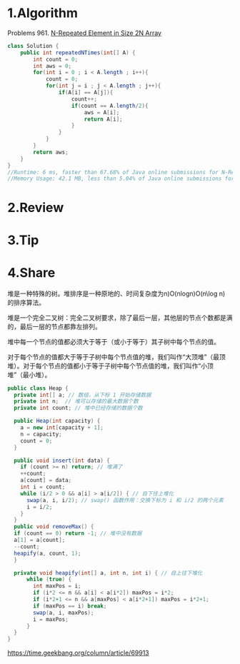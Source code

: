 # 1.Algorithm

Problems 961.  [N-Repeated Element in Size 2N Array](https://leetcode.com/problems/n-repeated-element-in-size-2n-array/)
```java
class Solution {
    public int repeatedNTimes(int[] A) {
        int count = 0;
        int aws = 0;
        for(int i = 0 ; i < A.length ; i++){
            count = 0;
            for(int j = i ; j < A.length ; j++){
                if(A[i] == A[j]){
                    count++;
                    if(count == A.length/2){
                        aws = A[i];
                        return A[i];
                    }
                }
            }
        }       
        return aws;
    }
}
//Runtime: 6 ms, faster than 67.68% of Java online submissions for N-Repeated Element in Size 2N Array.
//Memory Usage: 42.1 MB, less than 5.04% of Java online submissions for N-Repeated Element in Size 2N Array.
```

# 2.Review


# 3.Tip

# 4.Share

堆是一种特殊的树。堆排序是一种原地的、时间复杂度为n)O(nlog⁡n)O(n\log n) 的排序算法。

堆是一个完全二叉树：完全二叉树要求，除了最后一层，其他层的节点个数都是满的，最后一层的节点都靠左排列。

堆中每一个节点的值都必须大于等于（或小于等于）其子树中每个节点的值。

对于每个节点的值都大于等于子树中每个节点值的堆，我们叫作“大顶堆”（最顶堆）。对于每个节点的值都小于等于子树中每个节点值的堆，我们叫作“小顶堆”（最小堆）。

```java
public class Heap {
  private int[] a; // 数组，从下标 1 开始存储数据
  private int n;  // 堆可以存储的最大数据个数
  private int count; // 堆中已经存储的数据个数

  public Heap(int capacity) {
    a = new int[capacity + 1];
    n = capacity;
    count = 0;
  }

  public void insert(int data) {
    if (count >= n) return; // 堆满了
    ++count;
    a[count] = data;
    int i = count;
    while (i/2 > 0 && a[i] > a[i/2]) { // 自下往上堆化
      swap(a, i, i/2); // swap() 函数作用：交换下标为 i 和 i/2 的两个元素
      i = i/2;
    }
  }
  public void removeMax() {
  if (count == 0) return -1; // 堆中没有数据
  a[1] = a[count];
  --count;
  heapify(a, count, 1);
  }

  private void heapify(int[] a, int n, int i) { // 自上往下堆化
      while (true) {
        int maxPos = i;
        if (i*2 <= n && a[i] < a[i*2]) maxPos = i*2;
        if (i*2+1 <= n && a[maxPos] < a[i*2+1]) maxPos = i*2+1;
        if (maxPos == i) break;
        swap(a, i, maxPos);
        i = maxPos;
      }
  }
}

```





https://time.geekbang.org/column/article/69913